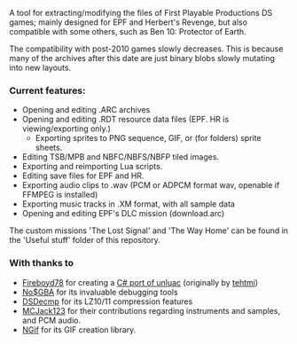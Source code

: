 A tool for extracting/modifying the files of First Playable Productions DS games; mainly designed for EPF and Herbert's Revenge, but also compatible with some others, such as Ben 10: Protector of Earth.

The compatibility with post-2010 games slowly decreases. This is because many of the archives after this date are just binary blobs slowly mutating into new layouts.

### Current features:

- Opening and editing .ARC archives
- Opening and editing .RDT resource data files (EPF. HR is viewing/exporting only.)
   - Exporting sprites to PNG sequence, GIF, or (for folders) sprite sheets.
- Editing TSB/MPB and NBFC/NBFS/NBFP tiled images.
- Exporting and reimporting Lua scripts.
- Editing save files for EPF and HR.
- Exporting audio clips to .wav (PCM or ADPCM format wav, openable if FFMPEG is installed)
- Exporting music tracks in .XM format, with all sample data
- Opening and editing EPF's DLC mission (download.arc)

The custom missions 'The Lost Signal' and 'The Way Home' can be found in the 'Useful stuff' folder of this repository.

### With thanks to
- [Fireboyd78](https://github.com/Fireboyd78) for creating a [C# port of unluac](https://github.com/Fireboyd78/UnluacNET) (originally by [tehtmi](https://sourceforge.net/projects/unluac/))
- [No$GBA](http://problemkaputt.de/gba.htm) for its invaluable debugging tools
- [DSDecmp](https://github.com/barubary/dsdecmp) for its LZ10/11 compression features
- [MCJack123](https://github.com/MCJack123) for their contributions regarding instruments and samples, and PCM audio.
- [NGif](https://sourceforge.net/projects/ngif/) for its GIF creation library.
